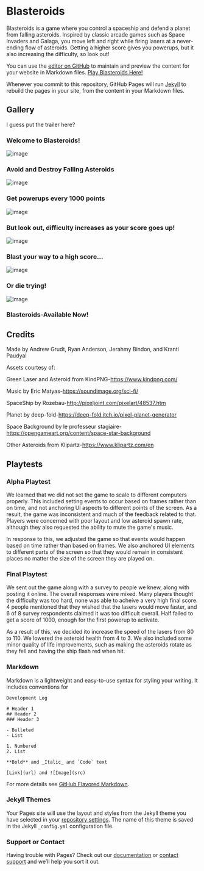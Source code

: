 # Blasteroids
Blasteroids is a game where you control a spaceship and defend a planet from falling asteroids. Inspired by classic arcade games such as Space Invaders and Galaga, you move left and right while firing lasers at a never-ending flow of asteroids. Getting a higher score gives you powerups, but it also increasing the difficulty, so look out!


You can use the [editor on GitHub](https://github.com/agrudt/Blasteroids-Site/edit/gh-pages/index.md) to maintain and preview the content for your website in Markdown files.
[Play Blasteroids Here!](https://srma-uwb.github.io/BlasteroidsWebGL/)

Whenever you commit to this repository, GitHub Pages will run [Jekyll](https://jekyllrb.com/) to rebuild the pages in your site, from the content in your Markdown files.

## Gallery

I guess put the trailer here?
### Welcome to Blasteroids!
![image](https://user-images.githubusercontent.com/82253713/121625119-affc1280-ca27-11eb-8fba-f7a23686600e.png)

### Avoid and Destroy Falling Asteroids
![image](https://user-images.githubusercontent.com/82253713/121624699-d66d7e00-ca26-11eb-9df8-ddd21cb5b23e.png)

### Get powerups every 1000 points
![image](https://user-images.githubusercontent.com/82253713/121624741-ea18e480-ca26-11eb-8b54-86a92246f19f.png)

### But look out, difficulty increases as your score goes up!
![image](https://user-images.githubusercontent.com/82253713/121624778-fb61f100-ca26-11eb-91f9-aea49749f765.png)

### Blast your way to a high score...
![image](https://user-images.githubusercontent.com/82253713/121624844-24828180-ca27-11eb-8536-066cd15d39e6.png)

### Or die trying!
![image](https://user-images.githubusercontent.com/82253713/121624820-19c7ec80-ca27-11eb-9eba-b822a3a61138.png)

### Blasteroids-Available Now!

## Credits

Made by Andrew Grudt, Ryan Anderson, Jerahmy Bindon, and Kranti Paudyal

Assets courtesy of:

Green Laser and Asteroid from KindPNG-https://www.kindpng.com/

Music by Eric Matyas-https://soundimage.org/sci-fi/

SpaceShip by Rozebau-http://pixeljoint.com/pixelart/48537.htm

Planet by deep-fold-https://deep-fold.itch.io/pixel-planet-generator

Space Background by le professeur stagiaire-https://opengameart.org/content/space-star-background

Other Asteroids from Klipartz-https://www.klipartz.com/en

## Playtests

### Alpha Playtest
We learned that we did not set the game to scale to different computers properly. This included setting events to occur based on frames rather than on time, and not anchoring UI aspects to different points of the screen. As a result, the game was inconsistent and much of the feedback related to that. Players were concerned with poor layout and low asteroid spawn rate, although they also requested the ability to mute the game's music.

In response to this, we adjusted the game so that events would happen based on time rather than based on frames. We also anchored UI elements to different parts of the screen so that they would remain in consistent places no matter the size of the screen they are played on.

### Final Playtest
We sent out the game along with a survey to people we knew, along with posting it online. The overall responses were mixed. Many players thought the difficulty was too hard, none was able to acheive a very high final score. 4 people mentioned that they wished that the lasers would move faster, and 6 of 8 survey respondents claimed it was too difficult overall. Half failed to get a score of 1000, enough for the first powerup to activate.

As a result of this, we decided ito increase the speed of the lasers from 80 to 110. We lowered the asteroid health from 4 to 3. We also included some minor quality of life improvements, such as making the asteroids rotate as they fell and having the ship flash red when hit.

### Markdown

Markdown is a lightweight and easy-to-use syntax for styling your writing. It includes conventions for

```
Development Log

# Header 1
## Header 2
### Header 3

- Bulleted
- List

1. Numbered
2. List

**Bold** and _Italic_ and `Code` text

[Link](url) and ![Image](src)
```

For more details see [GitHub Flavored Markdown](https://guides.github.com/features/mastering-markdown/).

### Jekyll Themes

Your Pages site will use the layout and styles from the Jekyll theme you have selected in your [repository settings](https://github.com/agrudt/Blasteroids-Site/settings/pages). The name of this theme is saved in the Jekyll `_config.yml` configuration file.

### Support or Contact

Having trouble with Pages? Check out our [documentation](https://docs.github.com/categories/github-pages-basics/) or [contact support](https://support.github.com/contact) and we’ll help you sort it out.
